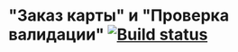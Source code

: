 # "Заказ карты" и "Проверка валидации" [![Build status](https://ci.appveyor.com/api/projects/status/tr1padu7drw53882?svg=true)](https://ci.appveyor.com/project/RsnGrgrn/webinterface)
